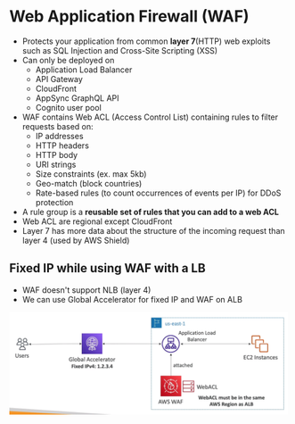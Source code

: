 # Web Application Firewall (WAF)
- Protects your application from common **layer 7**(HTTP) web exploits such as SQL Injection and Cross-Site Scripting (XSS)
- Can only be deployed on
  - Application Load Balancer
  - API Gateway
  - CloudFront
  - AppSync GraphQL API
  - Cognito user pool
- WAF contains Web ACL (Access Control List) containing rules to filter requests based on:  
  - IP addresses
  - HTTP headers
  - HTTP body
  - URI strings
  - Size constraints (ex. max 5kb)
  - Geo-match (block countries)
  - Rate-based rules (to count occurrences of events per IP) for DDoS protection
- A rule group is a **reusable set of rules that you can add to a web ACL**
- Web ACL are regional except CloudFront
- Layer 7 has more data about the structure of the incoming request than layer 4 (used by AWS Shield)

## Fixed IP while using WAF with a LB
- WAF doesn't support NLB (layer 4)
- We can use Global Accelerator for fixed IP and WAF on ALB

<img src=./images/waf.png width="500"/>